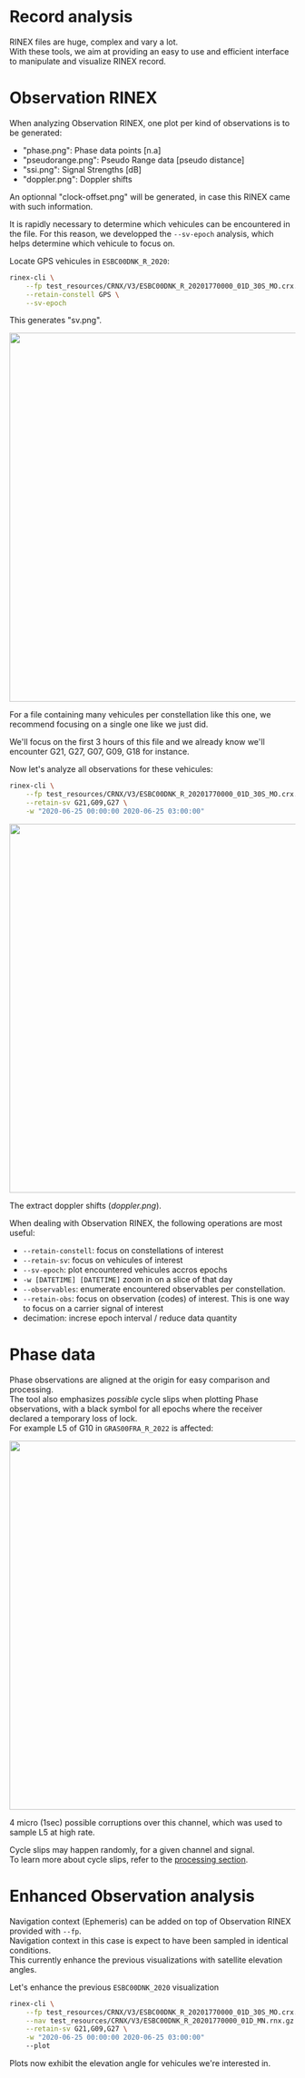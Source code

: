 Record analysis
===============

RINEX files are huge, complex and vary a lot.   
With these tools, we aim at providing an easy to use and efficient interface
to manipulate and visualize RINEX record.

Observation RINEX
=================

When analyzing Observation RINEX, one plot per kind of observations
is to be generated:

- "phase.png": Phase data points [n.a]
- "pseudorange.png": Pseudo Range data [pseudo distance]
- "ssi.png": Signal Strengths [dB]
- "doppler.png": Doppler shifts

An optionnal "clock-offset.png" will be generated, in case this RINEX
came with such information.

It is rapidly necessary to determine which vehicules can be encountered in the file. 
For this reason, we developped the `--sv-epoch` analysis, which helps determine which vehicule to focus on.

Locate GPS vehicules in `ESBC00DNK_R_2020`:

```bash
rinex-cli \
    --fp test_resources/CRNX/V3/ESBC00DNK_R_20201770000_01D_30S_MO.crx.gz \
    --retain-constell GPS \
    --sv-epoch
```

This generates "sv.png".

<img align="center" width="650" src="https://github.com/gwbres/rinex/blob/main/doc/plots/esbc00dnk_gps_sv.png">

For a file containing many vehicules per constellation like this one, 
we recommend focusing on a single one like we just did.

We'll focus on the first 3 hours of this file and we already know
we'll encounter G21, G27, G07, G09, G18 for instance. 

Now let's analyze all observations for these vehicules:

```bash
rinex-cli \
    --fp test_resources/CRNX/V3/ESBC00DNK_R_20201770000_01D_30S_MO.crx.gz \
    --retain-sv G21,G09,G27 \
    -w "2020-06-25 00:00:00 2020-06-25 03:00:00"
```

<img align="center" width="650" src="https://github.com/gwbres/rinex/blob/main/doc/plots/esbc00dnk_gpsdoppler.png">

The extract doppler shifts (_doppler.png_).

When dealing with Observation RINEX, the following operations are most useful:

- `--retain-constell`: focus on constellations of interest
- `--retain-sv`: focus on vehicules of interest 
- `--sv-epoch`: plot encountered vehicules accros epochs
- `-w [DATETIME] [DATETIME]` zoom in on a slice of that day
- `--observables`: enumerate encountered observables per constellation.
- `--retain-obs`: focus on observation (codes) of interest.
This is one way to focus on a carrier signal of interest
- decimation: increse epoch interval / reduce data quantity

Phase data
==========

Phase observations are aligned at the origin for easy comparison and processing.  
The tool also emphasizes _possible_ cycle slips when plotting Phase observations,
with a black symbol for all epochs where the receiver declared a temporary loss of lock.  
For example L5 of G10 in `GRAS00FRA_R_2022` is affected:

<img align="center" width="650" src="https://github.com/gwbres/rinex/blob/main/doc/plots/gras00fra_g10phase.png">

4 micro (1sec) possible corruptions over this channel, which was used to sample L5 at high rate. 

Cycle slips may happen randomly, for a given channel and signal.   
To learn more about cycle slips, refer to the [processing section](processing.md).

Enhanced Observation analysis
=============================

Navigation context (Ephemeris) can be added on top of Observation RINEX
provided with `--fp`.   
Navigation context in this case is expect to have been sampled in identical conditions.  
This currently enhance the previous visualizations with satellite elevation angles.

Let's enhance the previous `ESBC00DNK_2020` visualization

```bash
rinex-cli \
    --fp test_resources/CRNX/V3/ESBC00DNK_R_20201770000_01D_30S_MO.crx.gz \
    --nav test_resources/CRNX/V3/ESBC00DNK_R_20201770000_01D_MN.rnx.gz \
    --retain-sv G21,G09,G27 \
    -w "2020-06-25 00:00:00 2020-06-25 03:00:00"
    --plot
```

Plots now exhibit the elevation angle for vehicules we're interested in.
